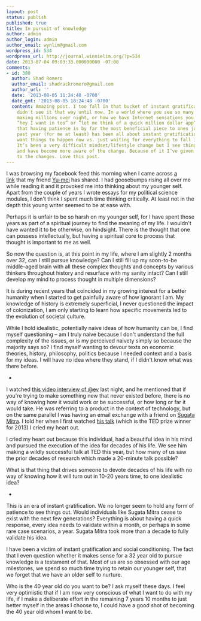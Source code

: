 ```yaml
---
layout: post
status: publish
published: true
title: In pursuit of knowledge
author: admin
author_login: admin
author_email: wynlim@gmail.com
wordpress_id: 534
wordpress_url: http://journal.winnielim.org/?p=534
date: 2013-07-04 09:03:33.000000000 -07:00
comments:
- id: 380
  author: Shad Romero
  author_email: shadrackromero@gmail.com
  author_url: ''
  date: '2013-08-05 11:24:48 -0700'
  date_gmt: '2013-08-05 18:24:48 -0700'
  content: Amazing post. I too fall in that bucket of instant gratification that I
    didn't see it that way until now. In a world where you see so many new entrepreneurs
    making millions over night, or how we have Internet sensations you become to think,
    “hey I want in too” or “let me think of a quick million dollar app”. I’ve learned
    that having patience is by far the most beneficial piece to ones journey. This
    past year (for me at least) has been all about instant gratification that I just
    want things to happen now vs. just waiting for everything to fall into place.
    It’s been a very difficult mindset/lifestyle change but I see things happening
    and have become more aware of the change. Because of it I’ve given more appreciation
    to the changes. Love this post.
---
```

I was browsing my facebook feed this morning when I came across <a href="http://waltermignolo.com/decolonial-aesthesis-from-singapore-to-cambridge-to-duke-university/">a link</a> that my friend <a href="http://www.toomanythoughts.org/">Yu-mei</a> has shared. I had goosebumps rising all over me while reading it and it provoked me into thinking about my younger self. Apart from the couple of years I wrote essays for my political science modules, I don't think I spent much time thinking critically. At least not in the depth this young writer seemed to be at ease with.

Perhaps it is unfair to be so harsh on my younger self, for I have spent those years as part of a spiritual journey to find the meaning of my life. I wouldn't have wanted it to be otherwise, on hindsight. There is the thought that one can possess intellectually, but having a spiritual core to process that thought is important to me as well.

So now the question is, at this point in my life, where I am slightly 2 months over 32, can I still pursue knowledge? Can I still fill up my soon-to-be middle-aged brain with all these complex thoughts and concepts by various thinkers throughout history and resurface with my sanity intact? Can I still develop my mind to process thought in multiple dimensions?

It is during recent years that coincided in my growing interest for a better humanity when I started to get painfully aware of how ignorant I am. My knowledge of history is extremely superficial, I never questioned the impact of colonization, I am only starting to learn how specific movements led to the evolution of societal culture.

While I hold idealistic, potentially naive ideas of how humanity can be, I find myself questioning – am I truly naive because I don't understand the full complexity of the issues, or is my perceived naivety simply so because the majority says so? I find myself wanting to devour texts on economic theories, history, philosophy, politics because I needed context and a basis for my ideas. I will have no idea where they stand, if I didn't know what was there before.

-

I watched <a href="https://www.youtube.com/watch?v=-q-P5_lMPEk">this video interview of @ev</a> last night, and he mentioned that if you're trying to make something new that never existed before, there is no way of knowing how it would work or be successful, or how long or far it would take. He was referring to a product in the context of technology, but on the same parallel I was having an email exchange with a friend on <a href="http://en.wikipedia.org/wiki/Sugata_Mitra">Sugata Mitra</a>. I told her when I first watched <a href="http://www.ted.com/talks/sugata_mitra_build_a_school_in_the_cloud.html">his talk</a> (which is the TED prize winner for 2013) I cried my heart out.

I cried my heart out because this individual, had a beautiful idea in his mind and pursued the execution of the idea for decades of his life. We see him making a wildly successful talk at TED this year, but how many of us saw the prior decades of research which made a 20-minute talk possible?

What is that thing that drives someone to devote decades of his life with no way of knowing how it will turn out in 10-20 years time, to one idealistic idea?

-

This is an era of instant gratification. We no longer seem to hold any form of patience to see things out. Would individuals like Sugata Mitra cease to exist with the next few generations? Everything is about having a quick response, every idea needs to validate within a month, or perhaps in some rare case scenarios, a year. Sugata Mitra took more than a decade to fully validate his idea.

I have been a victim of instant gratification and social conditioning. The fact that I even question whether it makes sense for a 32 year old to pursue knowledge is a testament of that. Most of us are so obsessed with our age milestones, we spend so much time trying to retain our younger self, that we forget that we have an older self to nurture.

Who is the 40 year old do you want to be? I ask myself these days. I feel very optimistic that if I am now very conscious of what I want to do with my life, if I make a deliberate effort in the remaining 7 years 10 months to just better myself in the areas I choose to, I could have a good shot of becoming the 40 year old whom I want to be.
